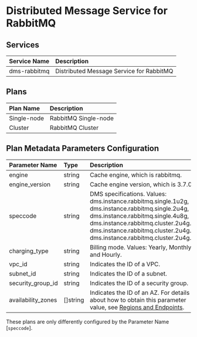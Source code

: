 # Distributed Message Service for RabbitMQ

## Services

| Service Name                   | Description
|:-------------------------------|:-----------
| dms-rabbitmq                   | Distributed Message Service for RabbitMQ

## Plans

| Plan Name                      | Description
|:-------------------------------|:-----------
| Single-node                    | RabbitMQ Single-node
| Cluster                        | RabbitMQ Cluster

## Plan Metadata Parameters Configuration

| Parameter Name         | Type       | Description
|:-----------------------|:-----------|:-----------
| engine                 | string     | Cache engine, which is rabbitmq.
| engine_version         | string     | Cache engine version, which is 3.7.0.
| speccode               | string     | DMS specifications. Values: dms.instance.rabbitmq.single.1u2g, dms.instance.rabbitmq.single.2u4g, dms.instance.rabbitmq.single.4u8g, dms.instance.rabbitmq.cluster.2u4g.2, dms.instance.rabbitmq.cluster.2u4g.3, dms.instance.rabbitmq.cluster.2u4g.4.
| charging_type          | string     | Billing mode. Values: Yearly, Monthly and Hourly.
| vpc_id                 | string     | Indicates the ID of a VPC.
| subnet_id              | string     | Indicates the ID of a subnet.
| security_group_id      | string     | Indicates the ID of a security group.
| availability_zones     | []string   | Indicates the ID of an AZ. For details about how to obtain this parameter value, see [Regions and Endpoints](https://developer.huaweicloud.com/endpoint).

These plans are only differently configured by the Parameter Name [```speccode```].
